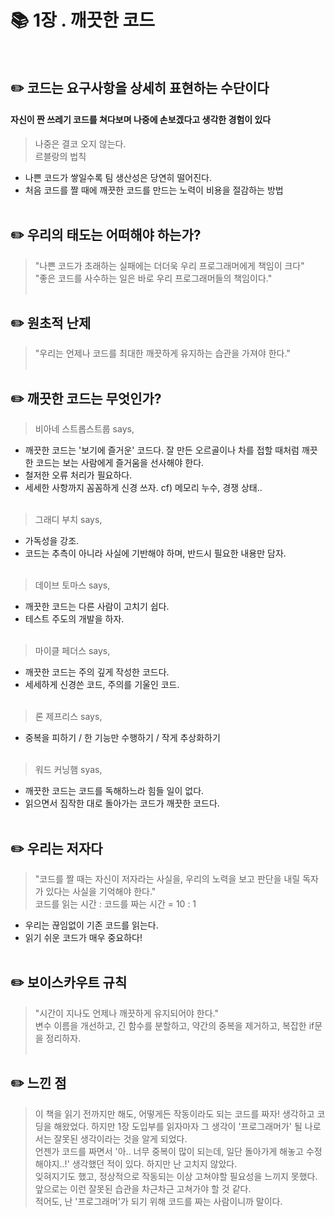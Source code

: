 # :books: 1장 . 깨끗한 코드<br><br>


## :pencil2: 코드는 요구사항을 상세히 표현하는 수단이다  
#### 자신이 짠 쓰레기 코드를 쳐다보며 나중에 손보겠다고 생각한 경험이 있다  
> 나중은 결코 오지 않는다.   
> 르블랑의 법칙  
* 나쁜 코드가 쌓일수록 팀 생산성은 당연히 떨어진다.  
* 처음 코드를 짤 때에 깨끗한 코드를 만드는 노력이 비용을 절감하는 방법<br><br>


## :pencil2: 우리의 태도는 어떠해야 하는가?  
> "나쁜 코드가 초래하는 실패에는 더더욱 우리 프로그래머에게 책임이 크다"  
> "좋은 코드를 사수하는 일은 바로 우리 프로그래머들의 책임이다."  <br><br>


## :pencil2: 원초적 난제  
> "우리는 언제나 코드를 최대한 깨끗하게 유지하는 습관을 가져야 한다."<br><br>


## :pencil2: 깨끗한 코드는 무엇인가?  
> 비아네 스트롭스트룹 says,  
* 깨끗한 코드는 '보기에 즐거운' 코드다. 잘 만든 오르골이나 차를 접할 때처럼 깨끗한 코드는 보는 사람에게 즐거움을 선사해야 한다.  
* 철저한 오류 처리가 필요하다.  
* 세세한 사항까지 꼼꼼하게 신경 쓰자. cf) 메모리 누수, 경쟁 상태.. <br><br>

> 그래디 부치 says,  
* 가독성을 강조.  
* 코드는 추측이 아니라 사실에 기반해야 하며, 반드시 필요한 내용만 담자.  <br><br>


> 데이브 토마스 says,  
* 깨끗한 코드는 다른 사람이 고치기 쉽다.  
* 테스트 주도의 개발을 하자. <br><br>


> 마이클 페더스 says,  
* 깨끗한 코드는 주의 깊게 작성한 코드다.  
* 세세하게 신경쓴 코드, 주의를 기울인 코드.  <br><br>


> 론 제프리스 says,  
* 중복을 피하기 / 한 기능만 수행하기 / 작게 추상화하기 <br><br>


> 워드 커닝햄 syas,  
* 깨끗한 코드는 코드를 독해하느라 힘들 일이 없다.  
* 읽으면서 짐작한 대로 돌아가는 코드가 깨끗한 코드다. <br><br>


## :pencil2: 우리는 저자다  
> "코드를 짤 때는 자신이 저자라는 사실을, 우리의 노력을 보고 판단을 내릴 독자가 있다는 사실을 기억해야 한다."   
> 코드를 읽는 시간 : 코드를 짜는 시간 = 10 : 1   
* 우리는 끊임없이 기존 코드를 읽는다.   
* 읽기 쉬운 코드가 매우 중요하다!  <br><br>


## :pencil2: 보이스카우트 규칙   
> "시간이 지나도 언제나 깨끗하게 유지되어야 한다."  
> 변수 이름을 개선하고, 긴 함수를 분할하고, 약간의 중복을 제거하고, 복잡한 if문을 정리하자.  <br><br>


## :pencil2: 느낀 점  
> 이 책을 읽기 전까지만 해도, 어떻게든 작동이라도 되는 코드를 짜자! 생각하고 코딩을 해왔었다. 하지만 1장 도입부를 읽자마자 그 생각이 '프로그래머가' 될 나로서는 잘못된 생각이라는 것을 알게 되었다.   
언젠가 코드를 짜면서 '아.. 너무 중복이 많이 되는데, 일단 돌아가게 해놓고 수정해야지..!' 생각했던 적이 있다. 하지만 난 고치지 않았다.  
잊혀지기도 했고, 정상적으로 작동되는 이상 고쳐야할 필요성을 느끼지 못했다.   
앞으로는 이런 잘못된 습관을 차근차근 고쳐가야 할 것 같다.  
적어도, 난 '프로그래머'가 되기 위해 코드를 짜는 사람이니까 말이다.
